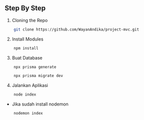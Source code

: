 ## Step By Step

1. Cloning the Repo

```sh
    git clone https://github.com/WayanAndika/project-mvc.git
```

2. Install Modules

```sh
    npm install
```

3. Buat Database

```sh
    npx prisma generate
```

```sh
    npx prisma migrate dev
```

4. Jalankan Aplikasi

```sh
    node index
```

- Jika sudah install nodemon

```sh
    nodemon index
```
